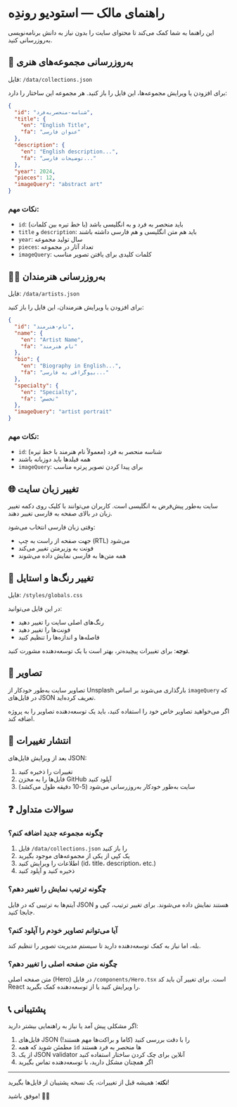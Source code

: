 # راهنمای مالک — استودیو روندِه

این راهنما به شما کمک می‌کند تا محتوای سایت را بدون نیاز به دانش برنامه‌نویسی به‌روزرسانی کنید.

## 🎨 به‌روزرسانی مجموعه‌های هنری

فایل: `/data/collections.json`

برای افزودن یا ویرایش مجموعه‌ها، این فایل را باز کنید. هر مجموعه این ساختار را دارد:

```json
{
  "id": "شناسه-منحصربه‌فرد",
  "title": {
    "en": "English Title",
    "fa": "عنوان فارسی"
  },
  "description": {
    "en": "English description...",
    "fa": "توضیحات فارسی..."
  },
  "year": 2024,
  "pieces": 12,
  "imageQuery": "abstract art"
}
```

### نکات مهم:

- `id`: باید منحصر به فرد و به انگلیسی باشد (با خط تیره بین کلمات)
- `title` و `description`: باید هم متن انگلیسی و هم فارسی داشته باشند
- `year`: سال تولید مجموعه
- `pieces`: تعداد آثار در مجموعه
- `imageQuery`: کلمات کلیدی برای یافتن تصویر مناسب

## 👨‍🎨 به‌روزرسانی هنرمندان

فایل: `/data/artists.json`

برای افزودن یا ویرایش هنرمندان، این فایل را باز کنید:

```json
{
  "id": "نام-هنرمند",
  "name": {
    "en": "Artist Name",
    "fa": "نام هنرمند"
  },
  "bio": {
    "en": "Biography in English...",
    "fa": "بیوگرافی به فارسی..."
  },
  "specialty": {
    "en": "Specialty",
    "fa": "تخصص"
  },
  "imageQuery": "artist portrait"
}
```

### نکات مهم:

- `id`: شناسه منحصر به فرد (معمولاً نام هنرمند با خط تیره)
- همه فیلدها باید دوزبانه باشند
- `imageQuery`: برای پیدا کردن تصویر پرتره مناسب

## 🌐 تغییر زبان سایت

سایت به‌طور پیش‌فرض به انگلیسی است. کاربران می‌توانند با کلیک روی دکمه تغییر زبان در بالای صفحه به فارسی تغییر دهند.

وقتی زبان فارسی انتخاب می‌شود:
- جهت صفحه از راست به چپ (RTL) می‌شود
- فونت به وزیرمتن تغییر می‌کند
- همه متن‌ها به فارسی نمایش داده می‌شوند

## 🎨 تغییر رنگ‌ها و استایل

فایل: `/styles/globals.css`

در این فایل می‌توانید:
- رنگ‌های اصلی سایت را تغییر دهید
- فونت‌ها را تغییر دهید
- فاصله‌ها و اندازه‌ها را تنظیم کنید

**توجه**: برای تغییرات پیچیده‌تر، بهتر است با یک توسعه‌دهنده مشورت کنید.

## 📸 تصاویر

تصاویر سایت به‌طور خودکار از Unsplash بارگذاری می‌شوند بر اساس `imageQuery` که در فایل‌های JSON تعریف کرده‌اید.

اگر می‌خواهید تصاویر خاص خود را استفاده کنید، باید یک توسعه‌دهنده تصاویر را به پروژه اضافه کند.

## 🚀 انتشار تغییرات

بعد از ویرایش فایل‌های JSON:

1. تغییرات را ذخیره کنید
2. فایل‌ها را به مخزن GitHub آپلود کنید
3. سایت به‌طور خودکار به‌روزرسانی می‌شود (5-10 دقیقه طول می‌کشد)

## ❓ سوالات متداول

### چگونه مجموعه جدید اضافه کنم؟

1. فایل `/data/collections.json` را باز کنید
2. یک کپی از یکی از مجموعه‌های موجود بگیرید
3. اطلاعات را ویرایش کنید (id، title، description، etc.)
4. ذخیره کنید و آپلود کنید

### چگونه ترتیب نمایش را تغییر دهم؟

آیتم‌ها به ترتیبی که در فایل JSON هستند نمایش داده می‌شوند. برای تغییر ترتیب، کپی و جابجا کنید.

### آیا می‌توانم تصاویر خودم را آپلود کنم؟

بله، اما نیاز به کمک توسعه‌دهنده دارید تا سیستم مدیریت تصویر را تنظیم کند.

### چگونه متن صفحه اصلی را تغییر دهم؟

متن صفحه اصلی (Hero) در فایل `/components/Hero.tsx` است. برای تغییر آن باید کد React را ویرایش کنید یا از توسعه‌دهنده کمک بگیرید.

## 📞 پشتیبانی

اگر مشکلی پیش آمد یا نیاز به راهنمایی بیشتر دارید:

1. فایل‌های JSON را با دقت بررسی کنید (کاما و براکت‌ها مهم هستند!)
2. مطمئن شوید که همه `id` ها منحصر به فرد هستند
3. از یک JSON validator آنلاین برای چک کردن ساختار استفاده کنید
4. اگر همچنان مشکل دارید، با توسعه‌دهنده تماس بگیرید

---

**نکته**: همیشه قبل از تغییرات، یک نسخه پشتیبان از فایل‌ها بگیرید!

موفق باشید! 🎨✨
